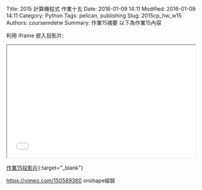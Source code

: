Title: 2015 計算機程式 作業十五
Date: 2016-01-09 14:11
Modified: 2016-01-09 14:11
Category: Python
Tags: pelican, publishing
Slug: 2015cp_hw_w15
Authors: coursemdetw
Summary: 作業15摘要
以下為作業15內容

利用 iframe 嵌入投影片:

<iframe src="simplest15.html" width="500" height="300"></iframe>

[作業15投影片](simplest15.html){:target="_blank"}

https://vimeo.com/150589360
onshape組裝